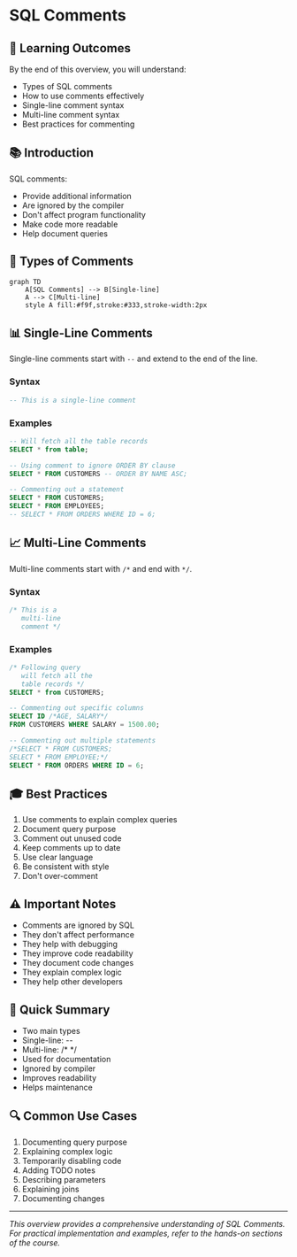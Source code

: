 # SQL Comments

## 🎯 Learning Outcomes
By the end of this overview, you will understand:
- Types of SQL comments
- How to use comments effectively
- Single-line comment syntax
- Multi-line comment syntax
- Best practices for commenting

## 📚 Introduction
SQL comments:
- Provide additional information
- Are ignored by the compiler
- Don't affect program functionality
- Make code more readable
- Help document queries

## 🔄 Types of Comments
```mermaid
graph TD
    A[SQL Comments] --> B[Single-line]
    A --> C[Multi-line]
    style A fill:#f9f,stroke:#333,stroke-width:2px
```

## 📊 Single-Line Comments
Single-line comments start with `--` and extend to the end of the line.

### Syntax
```sql
-- This is a single-line comment
```

### Examples
```sql
-- Will fetch all the table records
SELECT * from table;

-- Using comment to ignore ORDER BY clause
SELECT * FROM CUSTOMERS -- ORDER BY NAME ASC;

-- Commenting out a statement
SELECT * FROM CUSTOMERS;
SELECT * FROM EMPLOYEES; 
-- SELECT * FROM ORDERS WHERE ID = 6;
```

## 📈 Multi-Line Comments
Multi-line comments start with `/*` and end with `*/`.

### Syntax
```sql
/* This is a
   multi-line
   comment */
```

### Examples
```sql
/* Following query 
   will fetch all the 
   table records */
SELECT * from CUSTOMERS;

-- Commenting out specific columns
SELECT ID /*AGE, SALARY*/ 
FROM CUSTOMERS WHERE SALARY = 1500.00;

-- Commenting out multiple statements
/*SELECT * FROM CUSTOMERS;
SELECT * FROM EMPLOYEE;*/
SELECT * FROM ORDERS WHERE ID = 6;
```

## 🎓 Best Practices
1. Use comments to explain complex queries
2. Document query purpose
3. Comment out unused code
4. Keep comments up to date
5. Use clear language
6. Be consistent with style
7. Don't over-comment

## ⚠️ Important Notes
- Comments are ignored by SQL
- They don't affect performance
- They help with debugging
- They improve code readability
- They document code changes
- They explain complex logic
- They help other developers

## 📝 Quick Summary
- Two main types
- Single-line: --
- Multi-line: /* */
- Used for documentation
- Ignored by compiler
- Improves readability
- Helps maintenance

## 🔍 Common Use Cases
1. Documenting query purpose
2. Explaining complex logic
3. Temporarily disabling code
4. Adding TODO notes
5. Describing parameters
6. Explaining joins
7. Documenting changes

---
*This overview provides a comprehensive understanding of SQL Comments. For practical implementation and examples, refer to the hands-on sections of the course.* 